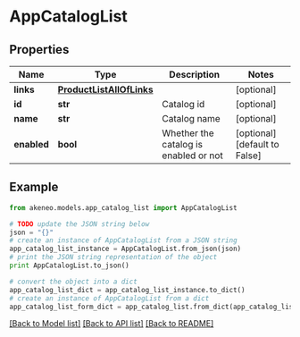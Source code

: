 # AppCatalogList


## Properties
Name | Type | Description | Notes
------------ | ------------- | ------------- | -------------
**links** | [**ProductListAllOfLinks**](ProductListAllOfLinks.md) |  | [optional] 
**id** | **str** | Catalog id | [optional] 
**name** | **str** | Catalog name | [optional] 
**enabled** | **bool** | Whether the catalog is enabled or not | [optional] [default to False]

## Example

```python
from akeneo.models.app_catalog_list import AppCatalogList

# TODO update the JSON string below
json = "{}"
# create an instance of AppCatalogList from a JSON string
app_catalog_list_instance = AppCatalogList.from_json(json)
# print the JSON string representation of the object
print AppCatalogList.to_json()

# convert the object into a dict
app_catalog_list_dict = app_catalog_list_instance.to_dict()
# create an instance of AppCatalogList from a dict
app_catalog_list_form_dict = app_catalog_list.from_dict(app_catalog_list_dict)
```
[[Back to Model list]](../README.md#documentation-for-models) [[Back to API list]](../README.md#documentation-for-api-endpoints) [[Back to README]](../README.md)


